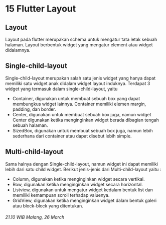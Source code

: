# **15 Flutter Layout**

## Layout
Layout pada flutter merupakan schema untuk mengatur tata letak sebuah halaman. Layout berbentuk widget yang mengatur element atau widget didalamnya.

## Single-child-layout
Single-child-layout merupakan salah satu jenis widget yang hanya dapat memiliki satu widget anak didalam widget layout induknya. Terdapat 3 widget yang termasuk dalam single-child-layout, yaitu
- Container, digunakan untuk membuat sebuah box yang dapat membungkus widget lainnya. Container memiliki elemen margin, padding, dan border.
- Center, digunakan untuk membuat sebuah box juga, namun widget Center digunakan ketika menginginkan widget berada dibagian tengah sebuah halaman.
- SizedBox, digunakan untuk membuat sebuah box juga, namun lebih sederhana dari container atau dapat disebut lebih simple.

## Multi-child-layout
Sama halnya dengan Single-child-layout, namun widget ini dapat memiliki lebih dari satu child widget. Berikut jenis-jenis dari Multi-child-layout yaitu :
- Column, digunakan ketika menginginkan widget secara vertikal.
- Row, digunakan ketika menginginkan widget secara horizontal.
- Listview, digunakan untuk mengatur widget kedalam bentuk list dan memiliki kemampuan scroll terhadap valuenya.
- GridView, digunakan ketika menginginkan widget dalam bentuk galeri atau block-block yang ditentukan.

###### 21.10 WIB Malang, 26 March
